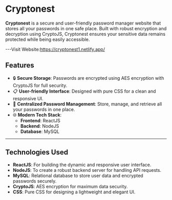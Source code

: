 # Cryptonest

**Cryptonest** is a secure and user-friendly password manager website that stores all your passwords in one safe place. Built with robust encryption and decryption using CryptoJS, Cryptonest ensures your sensitive data remains protected while being easily accessible.

---Visit Website:https://cryptonest1.netlify.app/

## Features

- 🔒 **Secure Storage**: Passwords are encrypted using AES encryption with CryptoJS for full security.
- 📋 **User-friendly Interface**: Designed with pure CSS for a clean and responsive UI.
- 📂 **Centralized Password Management**: Store, manage, and retrieve all your passwords in one place.
- 🌐 **Modern Tech Stack**:
  - **Frontend**: ReactJS
  - **Backend**: NodeJS 
  - **Database**: MySQL

---

## Technologies Used

- **ReactJS**: For building the dynamic and responsive user interface.
- **NodeJS**: To create a robust backend server for handling API requests.
- **MySQL**: Relational database to store user data and encrypted passwords securely.
- **CryptoJS**: AES encryption for maximum data security.
- **CSS**: Pure CSS for designing a lightweight and elegant UI.

